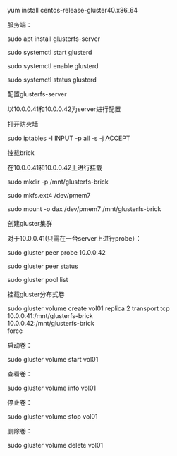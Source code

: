 yum install centos-release-gluster40.x86_64

服务端：

sudo apt install glusterfs-server

sudo systemctl start glusterd

sudo systemctl enable glusterd

sudo systemctl status glusterd

配置glusterfs-server

以10.0.0.41和10.0.0.42为server进行配置

打开防火墙

sudo iptables -I INPUT -p all -s <ip-address> -j ACCEPT

挂载brick

在10.0.0.41和10.0.0.42上进行挂载

sudo mkdir -p /mnt/glusterfs-brick

sudo mkfs.ext4 /dev/pmem7

sudo mount -o dax /dev/pmem7 /mnt/glusterfs-brick

创建gluster集群

对于10.0.0.41(只需在一台server上进行probe）：

sudo gluster peer probe 10.0.0.42

sudo gluster peer status

sudo gluster pool list

挂载gluster分布式卷

sudo gluster volume create vol01 replica 2 transport tcp \
10.0.0.41:/mnt/glusterfs-brick \
10.0.0.42:/mnt/glusterfs-brick \
force

启动卷：

sudo gluster volume start vol01

查看卷：

sudo gluster volume info vol01

停止卷：

sudo gluster volume stop vol01

删除卷：

sudo gluster volume delete vol01
